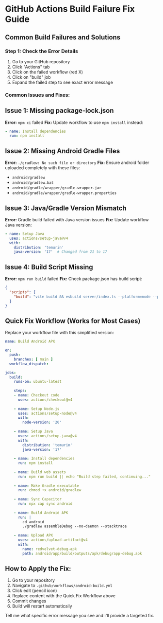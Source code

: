 # GitHub Actions Build Failure Fix Guide

## Common Build Failures and Solutions

### Step 1: Check the Error Details
1. Go to your GitHub repository
2. Click "Actions" tab
3. Click on the failed workflow (red X)
4. Click on "build" job
5. Expand the failed step to see exact error message

### Common Issues and Fixes:

## Issue 1: Missing package-lock.json
**Error:** `npm ci` failed
**Fix:** Update workflow to use `npm install` instead:
```yaml
- name: Install dependencies
  run: npm install
```

## Issue 2: Missing Android Gradle Files
**Error:** `./gradlew: No such file or directory`
**Fix:** Ensure android folder uploaded completely with these files:
- `android/gradlew`
- `android/gradlew.bat` 
- `android/gradle/wrapper/gradle-wrapper.jar`
- `android/gradle/wrapper/gradle-wrapper.properties`

## Issue 3: Java/Gradle Version Mismatch
**Error:** Gradle build failed with Java version issues
**Fix:** Update workflow Java version:
```yaml
- name: Setup Java
  uses: actions/setup-java@v4
  with:
    distribution: 'temurin'
    java-version: '17'  # Changed from 21 to 17
```

## Issue 4: Build Script Missing
**Error:** `npm run build` failed
**Fix:** Check package.json has build script:
```json
{
  "scripts": {
    "build": "vite build && esbuild server/index.ts --platform=node --packages=external --bundle --format=esm --outdir=dist"
  }
}
```

## Quick Fix Workflow (Works for Most Cases)
Replace your workflow file with this simplified version:

```yaml
name: Build Android APK

on:
  push:
    branches: [ main ]
  workflow_dispatch:

jobs:
  build:
    runs-on: ubuntu-latest
    
    steps:
    - name: Checkout code
      uses: actions/checkout@v4
      
    - name: Setup Node.js
      uses: actions/setup-node@v4
      with:
        node-version: '20'
        
    - name: Setup Java
      uses: actions/setup-java@v4
      with:
        distribution: 'temurin'
        java-version: '17'
        
    - name: Install dependencies
      run: npm install
      
    - name: Build web assets
      run: npm run build || echo "Build step failed, continuing..."
      
    - name: Make Gradle executable
      run: chmod +x android/gradlew
      
    - name: Sync Capacitor
      run: npx cap sync android
        
    - name: Build Android APK
      run: |
        cd android
        ./gradlew assembleDebug --no-daemon --stacktrace
        
    - name: Upload APK
      uses: actions/upload-artifact@v4
      with:
        name: redvelvet-debug-apk
        path: android/app/build/outputs/apk/debug/app-debug.apk
```

## How to Apply the Fix:
1. Go to your repository
2. Navigate to `.github/workflows/android-build.yml`
3. Click edit (pencil icon)
4. Replace content with the Quick Fix Workflow above
5. Commit changes
6. Build will restart automatically

Tell me what specific error message you see and I'll provide a targeted fix.